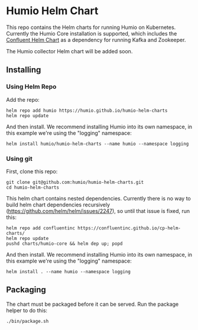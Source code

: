 # Humio Helm Chart

This repo contains the Helm charts for running Humio on Kubernetes. Currently the Humio Core installation is supported,
which includes the [Confluent Helm Chart](https://github.com/confluentinc/cp-helm-charts) as a dependency for running
Kafka and Zookeeper.

The Humio collector Helm chart will be added soon.

## Installing

### Using Helm Repo

Add the repo:
```
helm repo add humio https://humio.github.io/humio-helm-charts
helm repo update
```

And then install. We recommend installing Humio into its own namespace, in this example we're using the "logging"
namespace:
```
helm install humio/humio-helm-charts --name humio --namespace logging
```

### Using git

First, clone this repo:
```
git clone git@github.com:humio/humio-helm-charts.git
cd humio-helm-charts
```

This helm chart contains nested dependencies. Currently there is no way to build helm chart dependencies recursively
(https://github.com/helm/helm/issues/2247), so until that issue is fixed, run this:
```
helm repo add confluentinc https://confluentinc.github.io/cp-helm-charts/
helm repo update
pushd charts/humio-core && helm dep up; popd
```

And then install. We recommend installing Humio into its own namespace, in this example we're using the "logging"
namespace:
```
helm install . --name humio --namespace logging
```

## Packaging

The chart must be packaged before it can be served. Run the package helper to do this:
```
./bin/package.sh
```
